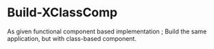 # Build-XClassComp



As given  functional component based implementation ;  Build the same application, but with class-based component.
